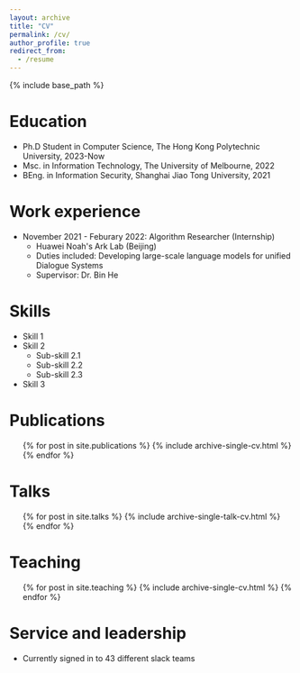 ```yaml
---
layout: archive
title: "CV"
permalink: /cv/
author_profile: true
redirect_from:
  - /resume
---
```


{% include base_path %}

Education
======
* Ph.D Student in Computer Science, The Hong Kong Polytechnic University, 2023-Now
* Msc. in Information Technology, The University of Melbourne, 2022
* BEng. in Information Security, Shanghai Jiao Tong University, 2021

Work experience
======
* November 2021 - Feburary 2022: Algorithm Researcher (Internship)
  * Huawei Noah's Ark Lab (Beijing)
  * Duties included: Developing large-scale language models for unified Dialogue Systems
  * Supervisor: Dr. Bin He

  
Skills
======
* Skill 1
* Skill 2
  * Sub-skill 2.1
  * Sub-skill 2.2
  * Sub-skill 2.3
* Skill 3

Publications
======
  <ul>{% for post in site.publications %}
    {% include archive-single-cv.html %}
  {% endfor %}</ul>
  
Talks
======
  <ul>{% for post in site.talks %}
    {% include archive-single-talk-cv.html %}
  {% endfor %}</ul>
  
Teaching
======
  <ul>{% for post in site.teaching %}
    {% include archive-single-cv.html %}
  {% endfor %}</ul>
  
Service and leadership
======
* Currently signed in to 43 different slack teams
